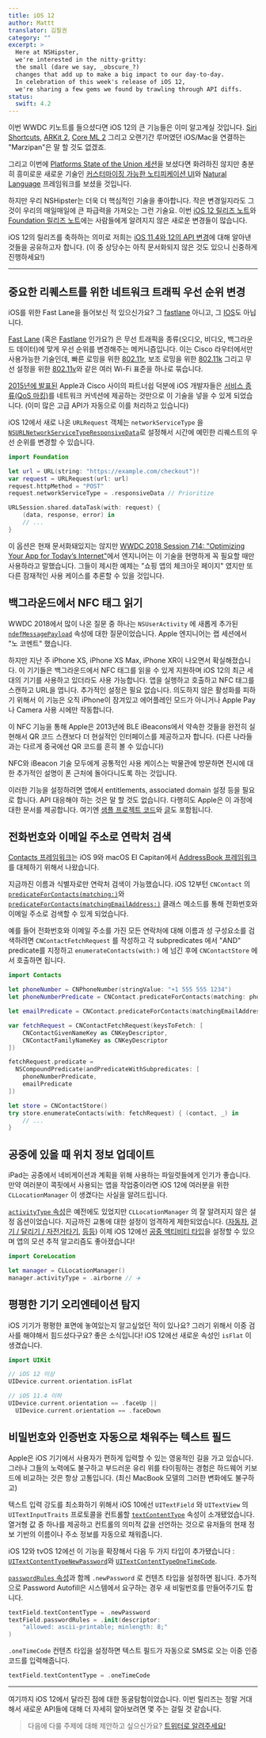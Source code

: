 ```yaml
---
title: iOS 12
author: Mattt
translator: 김필권
category: ""
excerpt: >
  Here at NSHipster,
  we're interested in the nitty-gritty:
  the small (dare we say, _obscure_?)
  changes that add up to make a big impact to our day-to-day.
  In celebration of this week's release of iOS 12,
  we're sharing a few gems we found by trawling through API diffs.
status:
  swift: 4.2
---
```


이번 WWDC 키노트를 들으셨다면 iOS 12의 큰 기능들은 이미 알고계실 것입니다. [Siri Shortcuts](https://developer.apple.com/documentation/sirikit#2979425), [ARKit 2](https://developer.apple.com/arkit/), [Core ML 2](https://developer.apple.com/machine-learning/) 그리고 오랜기간 루머였던 iOS/Mac을 연결하는 "Marzipan"은 말 할 것도 없겠죠.

그리고 이번에 [Platforms State of the Union 세션](https://developer.apple.com/videos/play/wwdc2018/102/)을 보셨다면 화려하진 않지만 충분히 흥미로운 새로운 기술인 [커스터마이징 가능한 노티피케이션 UI](https://developer.apple.com/documentation/usernotificationsui/)와 [Natural Language](https://developer.apple.com/documentation/naturallanguage) 프레임워크를 보셨을 것입니다.

하지만 우리 NSHipster는 더욱 더 핵심적인 기술을 좋아합니다. 작은 변경일지라도 그것이 우리의 매일매일에 큰 파급력을 가져오는 그런 기술요.
이번 [iOS 12 릴리즈 노트](https://developer.apple.com/documentation/ios_release_notes/ios_12_release_notes)와 [Foundation 릴리즈 노트](https://developer.apple.com/documentation/ios_release_notes/ios_12_release_notes/foundation_release_notes)에는 사람들에게 알려지지 않은 새로운 변경들이 많습니다.

iOS 12의 릴리즈를 축하하는 의미로 저희는 [iOS 11.4와 12의 API 변경](http://codeworkshop.net/objc-diff/sdkdiffs/ios/12.0/)에 대해 알아낸 것들을 공유하고자 합니다.
(이 중 상당수는 아직 문서화되지 않은 것도 있으니 신중하게 진행하세요!)

---

## 중요한 리퀘스트를 위한 네트워크 트래픽 우선 순위 변경

iOS를 위한 Fast Lane을 들어보신 적 있으신가요?
그 [fastlane](https://fastlane.tools) 아니고, 그 [IOS](https://www.cisco.com/c/en/us/products/ios-nx-os-software/ios-technologies/index.html)도 아닙니다.

[Fast Lane](https://developer.cisco.com/site/fast-lane/) (혹은 [Fastlane](https://www.cisco.com/c/dam/en/us/td/docs/wireless/controller/technotes/8-3/Optimizing_WiFi_Connectivity_and_Prioritizing_Business_Apps.pdf) 인가요?) 은 무선 트래픽을 종류(오디오, 비디오, 백그라운드 데이터)에 맞게 우선 순위를 변경해주는 메커니즘입니다.
이는 Cisco 라우터에서만 사용가능한 기술인데, 빠른 로밍을 위한 [802.11r](https://en.wikipedia.org/wiki/IEEE_802.11r-2008), 보조 로밍을 위한 [802.11k](https://en.wikipedia.org/wiki/IEEE_802.11k-2008) 그리고 무선 설정을 위한 [802.11v](https://en.wikipedia.org/wiki/IEEE_802.11v)와 같은 여러 Wi-Fi 표준을 하나로 묶습니다.

[2015년에 발표된](https://newsroom.cisco.com/press-release-content?type=webcontent&articleId=1715414) Apple과 Cisco 사이의 파트너쉽 덕분에 iOS 개발자들은 [서비스 종류(QoS 마킹)](https://developer.cisco.com/site/fast-lane/)를 네트워크 커넥션에 제공하는 것만으로 이 기술을 넣을 수 있게 되었습니다. (이미 많은 고급 API가 자동으로 이를 처리하고 있습니다)

iOS 12에서 새로 나온 `URLRequest` 객체는 `networkServiceType` 을 [`NSURLNetworkServiceTypeResponsiveData`](https://developer.apple.com/documentation/foundation/nsurlrequestnetworkservicetype/nsurlnetworkservicetyperesponsivedata?language=objc)로 설정해서 시간에 예민한 리퀘스트의 우선 순위를 변경할 수 있습니다.

```swift
import Foundation

let url = URL(string: "https://example.com/checkout")!
var request = URLRequest(url: url)
request.httpMethod = "POST"
request.networkServiceType = .responsiveData // Prioritize

URLSession.shared.dataTask(with: request) {
    (data, response, error) in
    // ...
}
```

이 옵션은 현재 문서화돼있지는 않지만 [WWDC 2018 Session 714: "Optimizing Your App for Today’s Internet"](https://developer.apple.com/videos/play/wwdc2018/714/)에서 엔지니어는 이 기술을 현명하게 꼭 필요할 때만 사용하라고 말했습니다. 그들이 제시한 예제는 "쇼핑 앱의 체크아웃 페이지" 였지만 또 다른 잠재적인 사용 케이스를 추론할 수 있을 것입니다.

## 백그라운드에서 NFC 태그 읽기

WWDC 2018에서 많이 나온 질문 중 하나는 `NSUserActivity` 에 새롭게 추가된 [`ndefMessagePayload`](https://developer.apple.com/documentation/foundation/nsuseractivity/2968463-ndefmessagepayload) 속성에 대한 질문이었습니다. Apple 엔지니어는 랩 세션에서 "노 코멘트" 했습니다.

하지만 지난 주 iPhone XS, iPhone XS Max, iPhone XR이 나오면서 확실해졌습니다. 이 기기들은 백그라운드에서 NFC 태그를 읽을 수 있게 지원하며 iOS 12의 최근 세대의 기기를 사용하고 있더라도 사용 가능합니다. 앱을 실행하고 호출하고 NFC 태그를 스캔하고 URL을 엽니다.
추가적인 설정은 필요 없습니다.
의도하지 않은 활성화를 피하기 위해서 이 기능은 오직 iPhone이 잠겨있고 에어플레인 모드가 아니거나 Apple Pay나 Camera 사용 시에만 작동합니다.

이 NFC 기능을 통해 Apple은 2013년에 BLE iBeacons에서 약속한 것들을 완전히 실현해서 QR 코드 스캔보다 더 현실적인 인터페이스를 제공하고자 합니다. (다른 나라들과는 다르게 중국에선 QR 코드를 흔히 볼 수 있습니다)

NFC와 iBeacon 기술 모두에게 공통적인 사용 케이스는 박물관에 방문하면 전시에 대한 추가적인 설명이 폰 근처에 돌아다니도록 하는 것입니다.

이러한 기능을 설정하려면 앱에서 entitlements, associated domain 설정 등을 필요로 합니다. API 대응해야 하는 것은 말 할 것도 없습니다.
다행히도 Apple은 이 과정에 대한 문서를 제공합니다. 여기엔 [샘플 프로젝트 코드](https://developer.apple.com/documentation/corenfc/building_an_nfc_tag_reader_app?changes=latest_minor)와 [글](https://developer.apple.com/documentation/corenfc/adding_support_for_background_tag_reading?changes=latest_minor)도 포함됩니다.

## 전화번호와 이메일 주소로 연락처 검색

[Contacts 프레임워크](https://developer.apple.com/documentation/contacts)는 iOS 9와 macOS El Capitan에서 [AddressBook 프레임워크](https://developer.apple.com/documentation/addressbook)를 대체하기 위해서 나왔습니다.

지금까진 이름과 식별자로만 연락처 검색이 가능했습니다. iOS 12부턴 `CNContact` 의 [`predicateForContacts(matching:)`](https://developer.apple.com/documentation/contacts/cncontact/3020511-predicateforcontacts)와 [`predicateForContacts(matchingEmailAddress:)`](https://developer.apple.com/documentation/contacts/cncontact/3020510-predicateforcontacts) 클래스 메소드를 통해 전화번호와 이메일 주소로 검색할 수 있게 되었습니다.

예를 들어 전화번호와 이메일 주소를 가진 모든 연락처에 대해 이름과 성 구성요소를 검색하려면 `CNContactFetchRequest` 를 작성하고 각 subpredicates 에서 "AND" predicate를 지정하고 `enumerateContacts(with:)` 에 넘긴 후에 `CNContactStore` 에서 호출하면 됩니다.

```swift
import Contacts

let phoneNumber = CNPhoneNumber(stringValue: "+1 555 555 1234")
let phoneNumberPredicate = CNContact.predicateForContacts(matching: phoneNumber)

let emailPredicate = CNContact.predicateForContacts(matchingEmailAddress: "johnny@example.com")

var fetchRequest = CNContactFetchRequest(keysToFetch: [
    CNContactGivenNameKey as CNKeyDescriptor,
    CNContactFamilyNameKey as CNKeyDescriptor
])

fetchRequest.predicate =
  NSCompoundPredicate(andPredicateWithSubpredicates: [
    phoneNumberPredicate,
    emailPredicate
])

let store = CNContactStore()
try store.enumerateContacts(with: fetchRequest) { (contact, _) in
    // ...
}
```

## 공중에 있을 때 위치 정보 업데이트

iPad는 공중에서 네비게이션과 계획을 위해 사용하는 파일럿들에게 인기가 좋습니다.
만약 여러분이 콕핏에서 사용되는 앱을 작업중이라면 iOS 12에 여러분을 위한 `CLLocationManager` 이 생겼다는 사실을 알려드립니다.

[`activityType` 속성](https://developer.apple.com/documentation/corelocation/cllocationmanager/1620567-activitytype)은 예전에도 있었지만 `CLLocationManager` 의 잘 알려지지 않은 설정 옵션이었습니다.
지금까진 교통에 대한 설정이 엄격하게 제한되었습니다. ([자동차](https://developer.apple.com/documentation/corelocation/clactivitytype/automotivenavigation), [걷기 / 달리기 / 자전거타기](https://developer.apple.com/documentation/corelocation/clactivitytype/fitness), [등등](https://developer.apple.com/documentation/corelocation/clactivitytype/other))
이제 iOS 12에선 [공중 액티비티 타입](https://developer.apple.com/documentation/corelocation/clactivitytype/clactivitytypeairborne?language=objc)을 설정할 수 있으며 앱의 모션 추적 알고리즘도 좋아졌습니다!

```swift
import CoreLocation

let manager = CLLocationManager()
manager.activityType = .airborne // ✈️
```

## 평평한 기기 오리엔테이션 탐지

iOS 기기가 평평한 표면에 놓여있는지 알고싶었던 적이 있나요? 그러기 위해서 이중 검사를 해야해서 힘드셨다구요? 좋은 소식입니다! iOS 12에선 새로운 속성인 `isFlat` 이 생겼습니다.

```swift
import UIKit

// iOS 12 이상
UIDevice.current.orientation.isFlat

// iOS 11.4 이하
UIDevice.current.orientation == .faceUp ||
  UIDevice.current.orientation == .faceDown
```

## 비밀번호와 인증번호 자동으로 채워주는 텍스트 필드

Apple은 iOS 기기에서 사용자가 편하게 입력할 수 있는 영웅적인 길을 가고 있습니다. 그러나 그들의 노력에도 불구하고 부드러운 유리 위를 타이핑하는 경험은 하드웨어 키보드에 비교하는 것은 항상 고통입니다. (최신 MacBook 모델의 그러한 변화에도 불구하고)

텍스트 입력 강도를 최소화하기 위해서 iOS 10에선 `UITextField` 와 `UITextView` 의 `UITextInputTraits` 프로토콜을 컨트롤할 [`textContentType`](https://developer.apple.com/documentation/uikit/uitextcontenttype) 속성이 소개됐었습니다. 열거형 값 중 하나를 제공하고 컨트롤의 의미적 값을 선언하는 것으로 유저들의 현재 정보 기반의 이름이나 주소 정보를 자동으로 채워줍니다.

iOS 12와 tvOS 12에선 이 기능을 확장해서 다음 두 가지 타입이 추가됐습니다 : [`UITextContentTypeNewPassword`](https://developer.apple.com/documentation/uikit/uitextcontenttype/2980929-newpassword)와 [`UITextContentTypeOneTimeCode`](https://developer.apple.com/documentation/uikit/uitextcontenttype/2980930-onetimecode).

[`passwordRules` 속성](https://nshipster.com/uitextinputpasswordrules/)과 함께 `.newPassword` 로 컨텐츠 타입을 설정하면 됩니다. 추가적으로 Password Autofill은 시스템에서 요구하는 경우 새 비밀번호를 만들어주기도 합니다.

```swift
textField.textContentType = .newPassword
textField.passwordRules = .init(descriptor:
    "allowed: ascii-printable; minlength: 8;"
)
```

`.oneTimeCode` 컨텐츠 타입을 설정하면 텍스트 필드가 자동으로 SMS로 오는 이중 인증 코드를 입력해줍니다.

```swift
textField.textContentType = .oneTimeCode
```

---

여기까지 iOS 12에서 달라진 점에 대한 동굴탐험이었습니다.
이번 릴리즈는 정말 거대해서 새로운 API들에 대해 더 자세히 알아보려면 몇 주는 걸릴 것 같습니다.

> 다음에 다룰 주제에 대해 제안하고 싶으신가요?
> [트위터로 알려주세요!](https://twitter.com/NSHipster/)
